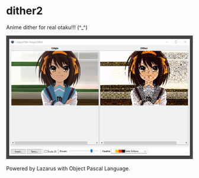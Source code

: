# dither2

Anime dither for real otaku!!! (^_^)

![scr.png](scr.png)

Powered by Lazarus with Object Pascal Language.
